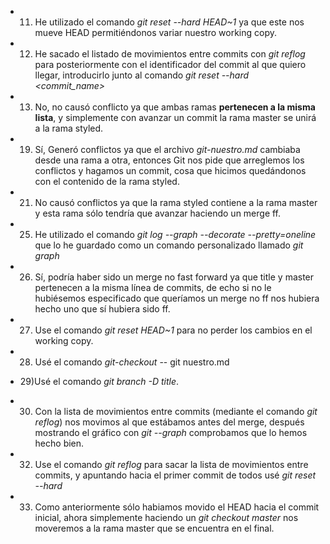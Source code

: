 * 11) He utilizado el comando *git reset --hard HEAD~1* ya que este nos mueve HEAD permitiéndonos variar nuestro working copy.

* 12) He sacado el listado de movimientos entre commits con *git reflog* para posteriormente con el identificador del commit al que quiero llegar, introducirlo junto al comando *git reset --hard <commit_name>*

* 13) No, no causó conflicto ya que ambas ramas <strong>pertenecen a la misma lista</strong>, y simplemente con avanzar un commit la rama master se unirá a la rama styled.

* 19) Sí, Generó conflictos ya que el archivo *git-nuestro.md* cambiaba desde una rama a otra, entonces Git nos pide que arreglemos los conflictos y hagamos un commit, cosa que hicimos quedándonos con el contenido de la rama styled.

* 21) No causó conflictos ya que la rama styled contiene a la rama master y esta rama sólo tendría que avanzar haciendo un merge ff.

* 25) He utilizado el comando *git log --graph --decorate --pretty=oneline* que lo he guardado como un comando personalizado llamado *git graph*

* 26) Sí, podría haber sido un merge no fast forward ya que title y master pertenecen a la misma línea de commits, de echo si no le hubiésemos especificado que queríamos un merge no ff nos hubiera hecho uno que sí hubiera sido ff.

* 27) Use el comando *git reset HEAD~1* para no perder los cambios en el working copy.

* 28) Usé el comando *git-checkout*  -- git nuestro.md

* 29)Usé el comando *git branch -D title*.

* 30) Con la lista de movimientos entre commits (mediante el comando *git reflog*) nos movimos al que estábamos antes del merge, después mostrando el gráfico con *git --graph* comprobamos que lo hemos hecho bien.

* 32) Use el comando *git reflog* para sacar la lista de movimientos entre commits, y apuntando hacia el primer commit de todos usé *git reset --hard* 

* 33) Como anteriormente sólo habiamos movido el HEAD hacia el commit inicial, ahora simplemente haciendo un *git checkout master* nos moveremos a la rama master que se encuentra en el final.



